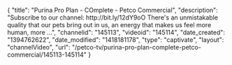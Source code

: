 {
    "title": "Purina Pro Plan - COmplete - Petco Commercial",
    "description": "Subscribe to our channel: http:\/\/bit.ly\/12dY9oO There's an unmistakable quality that our pets bring out in us, an energy that makes us feel more human, more ...",
    "channelid": "145113",
    "videoid": "145114",
    "date_created": "1394762622",
    "date_modified": "1418181178",
    "type": "captivate",
    "layout": "channelVideo",
    "url": "\/petco-tv\/purina-pro-plan-complete-petco-commercial\/145113-145114"
}
